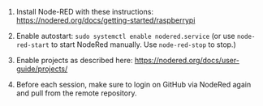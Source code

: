 1. Install Node-RED with these instructions: https://nodered.org/docs/getting-started/raspberrypi

2. Enable autostart: ```sudo systemctl enable nodered.service``` (or use ``node-red-start`` to start NodeRed manually. Use ``node-red-stop`` to stop.)

3. Enable projects as described here: https://nodered.org/docs/user-guide/projects/

4. Before each session, make sure to login on GitHub via NodeRed again and pull from the remote repository.
